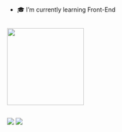 - 🎓 I’m currently learning Front-End

##

<div>
  <a href="https://github.com/Benersy1337">
  <img height="180em" src="https://github-readme-stats.vercel.app/api/top-langs/?username=Benersy1337&layout=compact&langs_count=7&theme=dark"/>
    
</div>
   
##
  
  <a href="https://www.instagram.com/luanroberto.dev/" target="_blank"><img src="https://img.shields.io/badge/-Instagram-%23E4405F?style=for-the-badge&logo=instagram&logoColor=white" target="_blank"></a>
  <a href="https://www.linkedin.com/in/luan-roberto-peppe-costa-0b8743203/" target="_blank"><img src="https://img.shields.io/badge/-LinkedIn-%230077B5?style=for-the-badge&logo=linkedin&logoColor=white" target="_blank"></a> 
 
 
 
</div>
